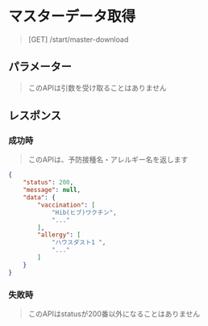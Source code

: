 # マスターデータ取得
> [GET] /start/master-download
## パラメーター
> このAPIは引数を受け取ることはありません
## レスポンス
### 成功時
> このAPIは、予防接種名・アレルギー名を返します
```JSON
{
    "status": 200,
    "message": null,
    "data": {
        "vaccination": [
            "Hib(ヒブ)ワクチン",
            "..."
        ],
        "allergy": [
            "ハウスダスト1 ",
            "..."
        ]
    }
}
```
### 失敗時
> このAPIはstatusが200番以外になることはありません
